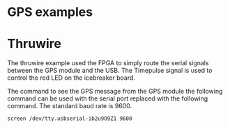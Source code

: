 # GPS examples


# Thruwire 
The thruwire example used the FPGA to simply route the serial signals between the GPS module and the USB. The Timepulse signal is used to control the red LED on the icebreaker board.

The command to see the GPS message from the GPS module the following command can be used with the serial port replaced with the following command. The standard baud rate is 9600. 

```bash
screen /dev/tty.usbserial-ib2u9O9Z1 9600  
```

